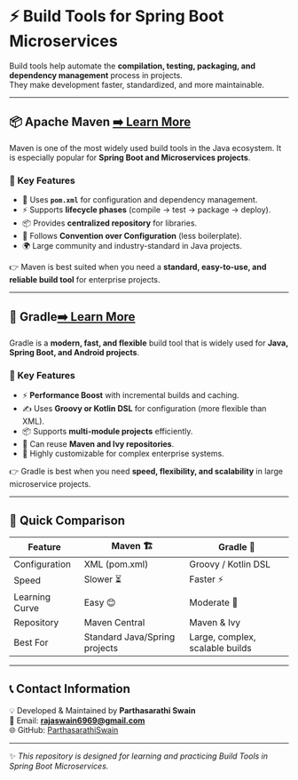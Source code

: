 # ⚡ Build Tools for Spring Boot Microservices  

Build tools help automate the **compilation, testing, packaging, and dependency management** process in projects.  
They make development faster, standardized, and more maintainable.  

---

## 📦 Apache Maven [➡️ Learn More](Maven/Maven_Guide_README.md)  

Maven is one of the most widely used build tools in the Java ecosystem. It is especially popular for **Spring Boot and Microservices projects**.  

### 🔑 Key Features  
- 📂 Uses **`pom.xml`** for configuration and dependency management.  
- ⚡ Supports **lifecycle phases** (compile → test → package → deploy).  
- 📦 Provides **centralized repository** for libraries.  
- 🔄 Follows **Convention over Configuration** (less boilerplate).  
- 🌍 Large community and industry-standard in Java projects.  

👉 Maven is best suited when you need a **standard, easy-to-use, and reliable build tool** for enterprise projects.  

---

## 🚀 Gradle[➡️ Learn More](Gradle/Gradle_Guide_README.md)

Gradle is a **modern, fast, and flexible** build tool that is widely used for **Java, Spring Boot, and Android projects**.  

### 🔑 Key Features  
- ⚡ **Performance Boost** with incremental builds and caching.  
- ✍️ Uses **Groovy or Kotlin DSL** for configuration (more flexible than XML).  
- 📦 Supports **multi-module projects** efficiently.  
- 🔗 Can reuse **Maven and Ivy repositories**.  
- 🔄 Highly customizable for complex enterprise systems.  

👉 Gradle is best when you need **speed, flexibility, and scalability** in large microservice projects.  

---

## 📌 Quick Comparison  

| Feature           | Maven 🏗️ | Gradle 🚀 |
|-------------------|-----------|-----------|
| Configuration     | XML (pom.xml) | Groovy / Kotlin DSL |
| Speed             | Slower ⏳ | Faster ⚡ |
| Learning Curve    | Easy 😊 | Moderate 🤔 |
| Repository        | Maven Central | Maven & Ivy |
| Best For          | Standard Java/Spring projects | Large, complex, scalable builds |

---

## 📞 Contact Information  

💡 Developed & Maintained by **Parthasarathi Swain**  
📧 Email: **rajaswain6969@gmail.com**  
🌐 GitHub: [ParthasarathiSwain](https://github.com/ParthasarathiSwain)  

---

✨ *This repository is designed for learning and practicing Build Tools in Spring Boot Microservices.*  
